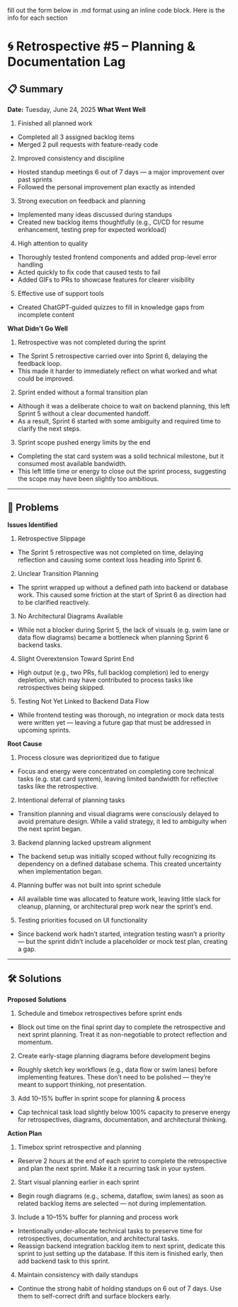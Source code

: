 fill out the form below in .md format using an inline code block. Here is the info for each section


# 🌀 Retrospective #5 – Planning & Documentation Lag

## 📋 Summary
**Date:** Tuesday, June 24, 2025
**What Went Well**
1. Finished all planned work
- Completed all 3 assigned backlog items
- Merged 2 pull requests with feature-ready code

2. Improved consistency and discipline
- Hosted standup meetings 6 out of 7 days — a major improvement over past sprints
- Followed the personal improvement plan exactly as intended

3. Strong execution on feedback and planning
- Implemented many ideas discussed during standups
- Created new backlog items thoughtfully (e.g., CI/CD for resume enhancement, testing prep for expected workload)

4. High attention to quality
- Thoroughly tested frontend components and added prop-level error handling
- Acted quickly to fix code that caused tests to fail
- Added GIFs to PRs to showcase features for clearer visibility

5. Effective use of support tools
- Created ChatGPT-guided quizzes to fill in knowledge gaps from incomplete content

**What Didn't Go Well**
1. Retrospective was not completed during the sprint
- The Sprint 5 retrospective carried over into Sprint 6, delaying the feedback loop.
- This made it harder to immediately reflect on what worked and what could be improved.

2. Sprint ended without a formal transition plan
- Although it was a deliberate choice to wait on backend planning, this left Sprint 5 without a clear documented handoff.
- As a result, Sprint 6 started with some ambiguity and required time to clarify the next steps.

3. Sprint scope pushed energy limits by the end
- Completing the stat card system was a solid technical milestone, but it consumed most available bandwidth.
- This left little time or energy to close out the sprint process, suggesting the scope may have been slightly too ambitious.

---

## 🧩 Problems

**Issues Identified**
1. Retrospective Slippage
- The Sprint 5 retrospective was not completed on time, delaying reflection and causing some context loss heading into Sprint 6.

2. Unclear Transition Planning
- The sprint wrapped up without a defined path into backend or database work. This caused some friction at the start of Sprint 6 as direction had to be clarified reactively.

3. No Architectural Diagrams Available
- While not a blocker during Sprint 5, the lack of visuals (e.g. swim lane or data flow diagrams) became a bottleneck when planning Sprint 6 backend tasks.

4. Slight Overextension Toward Sprint End
- High output (e.g., two PRs, full backlog completion) led to energy depletion, which may have contributed to process tasks like retrospectives being skipped.

5. Testing Not Yet Linked to Backend Data Flow
- While frontend testing was thorough, no integration or mock data tests were written yet — leaving a future gap that must be addressed in upcoming sprints.


**Root Cause**
1. Process closure was deprioritized due to fatigue
- Focus and energy were concentrated on completing core technical tasks (e.g. stat card system), leaving limited bandwidth for reflective tasks like the retrospective.

2. Intentional deferral of planning tasks
- Transition planning and visual diagrams were consciously delayed to avoid premature design. While a valid strategy, it led to ambiguity when the next sprint began.

3. Backend planning lacked upstream alignment
- The backend setup was initially scoped without fully recognizing its dependency on a defined database schema. This created uncertainty when implementation began.

4. Planning buffer was not built into sprint schedule
- All available time was allocated to feature work, leaving little slack for cleanup, planning, or architectural prep work near the sprint’s end.

5. Testing priorities focused on UI functionality
- Since backend work hadn’t started, integration testing wasn’t a priority — but the sprint didn’t include a placeholder or mock test plan, creating a gap.
---

## 🛠️ Solutions

**Proposed Solutions**
1. Schedule and timebox retrospectives before sprint ends
- Block out time on the final sprint day to complete the retrospective and next sprint planning. Treat it as non-negotiable to protect reflection and momentum.

2. Create early-stage planning diagrams before development begins
- Roughly sketch key workflows (e.g., data flow or swim lanes) before implementing features. These don’t need to be polished — they’re meant to support thinking, not presentation.

3. Add 10–15% buffer in sprint scope for planning & process
- Cap technical task load slightly below 100% capacity to preserve energy for retrospectives, diagrams, documentation, and architectural thinking.


**Action Plan**
1. Timebox sprint retrospective and planning
- Reserve 2 hours at the end of each sprint to complete the retrospective and plan the next sprint. Make it a recurring task in your system.

2. Start visual planning earlier in each sprint
- Begin rough diagrams (e.g., schema, dataflow, swim lanes) as soon as related backlog items are selected — not during implementation.

3. Include a 10–15% buffer for planning and process work
- Intentionally under-allocate technical tasks to preserve time for retrospectives, documentation, and architectural tasks.
- Reassign backend integration backlog item to next sprint, dedicate this sprint to just setting up the database. If this item is finished early, then add backend task to this sprint.

4. Maintain consistency with daily standups
- Continue the strong habit of holding standups on 6 out of 7 days. Use them to self-correct drift and surface blockers early.
